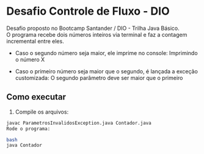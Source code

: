 # Desafio Controle de Fluxo - DIO

Desafio proposto no Bootcamp Santander / DIO - Trilha Java Básico.  
O programa recebe dois números inteiros via terminal e faz a contagem incremental entre eles.  

- Caso o segundo número seja maior, ele imprime no console:
Imprimindo o número X

- Caso o primeiro número seja maior que o segundo, é lançada a exceção customizada:
O segundo parâmetro deve ser maior que o primeiro

## Como executar
1. Compile os arquivos:
 ```bash
 javac ParametrosInvalidosException.java Contador.java
Rode o programa:

bash
java Contador
